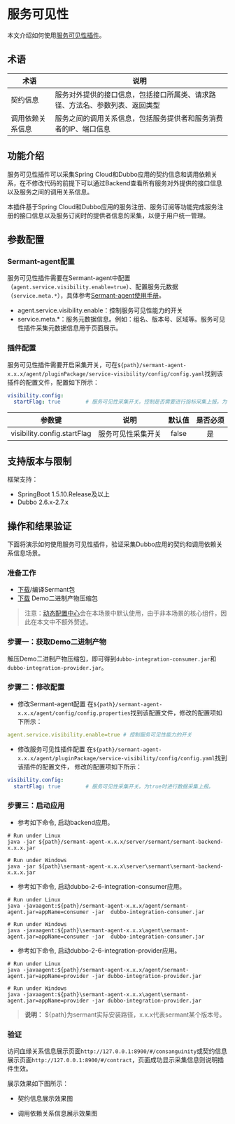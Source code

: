 # 服务可见性

本文介绍如何使用[服务可见性插件](https://github.com/huaweicloud/Sermant/tree/develop/sermant-plugins/sermant-service-visibility)。

## 术语

| 术语     | 说明                                     |
|--------|----------------------------------------|
| 契约信息   | 服务对外提供的接口信息，包括接口所属类、请求路径、方法名、参数列表、返回类型 |
| 调用依赖关系信息 | 服务之间的调用关系信息，包括服务提供者和服务消费者的IP、端口信息     |


## 功能介绍

服务可见性插件可以采集Spring Cloud和Dubbo应用的契约信息和调用依赖关系，在不修改代码的前提下可以通过Backend查看所有服务对外提供的接口信息以及服务之间的调用关系信息。

本插件基于Spring Cloud和Dubbo应用的服务注册、服务订阅等功能完成服务注册的接口信息以及服务订阅时的提供者信息的采集，以便于用户统一管理。

## 参数配置

### Sermant-agent配置
服务可见性插件需要在Sermant-agent中配置（`agent.service.visibility.enable=true`）、配置服务元数据（`service.meta.*`），具体参考[Sermant-agent使用手册](../user-guide/sermant-agent.md#sermant-agent使用参数配置)。

- agent.service.visibility.enable：控制服务可见性能力的开关
- service.meta.*：服务元数据信息。例如：组名、版本号、区域等。服务可见性插件采集元数据信息用于页面展示。

### 插件配置
服务可见性插件需要开启采集开关，可在`${path}/sermant-agent-x.x.x/agent/pluginPackage/service-visibility/config/config.yaml`找到该插件的配置文件，配置如下所示：

```yaml
visibility.config:
  startFlag: true        # 服务可见性采集开关。控制是否需要进行指标采集上报。为true时插件进行数据采集上报，为false时则不进行数据采集上报。
```

|             参数键             |    说明     |  默认值  | 是否必须 |
|:---------------------------:|:---------:|:-----:|:----:|
| visibility.config.startFlag | 服务可见性采集开关 | false |  是   |

## 支持版本与限制

框架支持：
- SpringBoot 1.5.10.Release及以上
- Dubbo 2.6.x-2.7.x

## 操作和结果验证

下面将演示如何使用服务可见性插件，验证采集Dubbo应用的契约和调用依赖关系信息场景。

### 准备工作

- [下载](https://github.com/huaweicloud/Sermant/releases)/编译Sermant包
- [下载](https://github.com/huaweicloud/Sermant-examples/releases/download/v1.2.1/sermant-examples-visibility-demo-1.2.1.tar.gz) Demo二进制产物压缩包

> 注意：[动态配置中心](../user-guide/configuration-center.md)会在本场景中默认使用，由于非本场景的核心组件，因此在本文中不额外赘述。

### 步骤一：获取Demo二进制产物

解压Demo二进制产物压缩包，即可得到`dubbo-integration-consumer.jar`和`dubbo-integration-provider.jar`。

### 步骤二：修改配置

- 修改Sermant-agent配置
在`${path}/sermant-agent-x.x.x/agent/config/config.properties`找到该配置文件，修改的配置项如下所示：

```yaml
agent.service.visibility.enable=true # 控制服务可见性能力的开关
```

- 修改服务可见性插件配置
在`${path}/sermant-agent-x.x.x/agent/pluginPackage/service-visibility/config/config.yaml`找到该插件的配置文件， 修改的配置项如下所示：
```yaml
visibility.config:
  startFlag: true        # 服务可见性采集开关。为true时进行数据采集上报。
```

### 步骤三：启动应用

- 参考如下命令, 启动backend应用。

```shell
# Run under Linux
java -jar ${path}/sermant-agent-x.x.x/server/sermant/sermant-backend-x.x.x.jar
```

```shell
# Run under Windows
java -jar ${path}\sermant-agent-x.x.x\server\sermant\sermant-backend-x.x.x.jar
```

- 参考如下命令, 启动dubbo-2-6-integration-consumer应用。

```shell
# Run under Linux
java -javaagent:${path}/sermant-agent-x.x.x/agent/sermant-agent.jar=appName=consumer -jar  dubbo-integration-consumer.jar
```

```shell
# Run under Windows
java -javaagent:${path}\sermant-agent-x.x.x\agent\sermant-agent.jar=appName=consumer -jar  dubbo-integration-consumer.jar
```

- 参考如下命令, 启动dubbo-2-6-integration-provider应用。

```shell
# Run under Linux
java -javaagent:${path}/sermant-agent-x.x.x/agent/sermant-agent.jar=appName=provider -jar dubbo-integration-provider.jar
```

```shell
# Run under Windows
java -javaagent:${path}\sermant-agent-x.x.x\agent\sermant-agent.jar=appName=provider -jar dubbo-integration-provider.jar
```
> **说明：** ${path}为sermant实际安装路径，x.x.x代表sermant某个版本号。

### 验证

访问血缘关系信息展示页面`http://127.0.0.1:8900/#/consanguinity`或契约信息展示页面`http://127.0.0.1:8900/#/contract`，页面成功显示采集信息则说明插件生效。

展示效果如下图所示：

- 契约信息展示效果图
<MyImage src="/docs-img/visibility-contarct.png"/>

- 调用依赖关系信息展示效果图
<MyImage src="/docs-img/visibility-consanguinity.png"/>